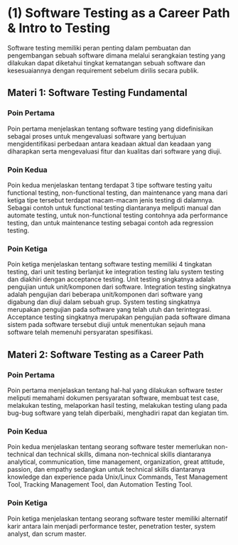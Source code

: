 # (1) Software Testing as a Career Path & Intro to Testing

Software testing memiliki peran penting dalam pembuatan dan pengembangan sebuah software dimana melalui serangkaian testing yang dilakukan dapat diketahui tingkat kematangan sebuah software dan kesesuaiannya dengan requirement sebelum dirilis secara publik.

## Materi 1: Software Testing Fundamental

### Poin Pertama
Poin pertama menjelaskan tentang software testing yang didefinisikan sebagai proses untuk mengevaluasi software yang bertujuan mengidentifikasi perbedaan antara keadaan aktual dan keadaan yang diharapkan serta mengevaluasi fitur dan kualitas dari software yang diuji.

### Poin Kedua
Poin kedua menjelaskan tentang terdapat 3 tipe software testing yaitu functional testing, non-functional testing, dan maintenance yang mana dari ketiga tipe tersebut terdapat macam-macam jenis testing di dalamnya. Sebagai contoh untuk functional testing diantaranya meliputi manual dan automate testing, untuk non-functional testing contohnya ada performance testing, dan untuk maintenance testing sebagai contoh ada regression testing.

### Poin Ketiga
Poin ketiga menjelaskan tentang software testing memiliki 4 tingkatan testing, dari unit testing berlanjut ke integration testing lalu system testing dan diakhiri dengan acceptance testing. Unit testing singkatnya adalah pengujian untuk unit/komponen dari software. Integration testing singkatnya adalah pengujian dari beberapa unit/komponen dari software yang digabung dan diuji dalam sebuah grup. System testing singkatnya merupakan pengujian pada software yang telah utuh dan terintegrasi. Acceptance testing singkatnya merupakan pengujian pada software dimana sistem pada software tersebut diuji untuk menentukan sejauh mana software telah memenuhi persyaratan spesifikasi.

## Materi 2: Software Testing as a Career Path

### Poin Pertama
Poin pertama menjelaskan tentang hal-hal yang dilakukan software tester meliputi memahami dokumen persyaratan software, membuat test case, melakukan testing, melaporkan hasil testing, melakukan testing ulang pada bug-bug software yang telah diperbaiki, menghadiri rapat dan kegiatan tim.

### Poin Kedua
Poin kedua menjelaskan tentang seorang software tester memerlukan non-technical dan technical skills, dimana non-technical skills diantaranya analytical, communication, time management, organization, great attitude, passion, dan empathy sedangkan untuk technical skills diantaranya knowledge dan experience pada Unix/Linux Commands, Test Management Tool, Tracking Management Tool, dan Automation Testing Tool.

### Poin Ketiga
Poin ketiga menjelaskan tentang seorang software tester memiliki alternatif karir antara lain menjadi performance tester, penetration tester, system analyst, dan scrum master.
